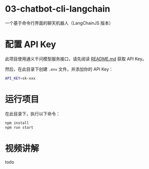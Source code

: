 # 03-chatbot-cli-langchain

一个基于命令行界面的聊天机器人（LangChainJS 版本）

# 配置 API Key

此项目使用通义千问模型服务接口，请先阅读 [README.md](../README.md#模型服务和-api-key-说明) 获取 API Key。

然后，在此目录下创建 `.env` 文件，并添加你的 API Key：

```bash
API_KEY=sk-xxx
```

# 运行项目

在此目录下，执行以下命令：

```bash
npm install
npm run start
```

# 视频讲解

todo
